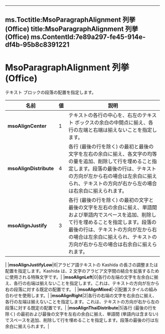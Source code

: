 

---
ms.Toctitle:MsoParagraphAlignment 列挙 (Office)
title:MsoParagraphAlignment 列挙 (Office)
ms.ContentId:7e89a297-fe45-914e-df4b-95b8c8391221
---
# MsoParagraphAlignment 列挙 (Office)




テキスト ブロックの段落の配置を指定します。

|**名前**|**値**|**説明**|
|---|---|---|
|**msoAlignCenter**|1|テキストの各行の中心を、右左のテキスト ボックスの余白の中間点に揃え、各行の左端と右端は揃えないことを指定します。|
|**msoAlignDistribute**|4|各行 (最後の行を除く) の最初と最後の文字を左右の余白に揃え、各文字の均等の量を追加、削除して行を埋めること指定します。段落の最後の行は、テキストの方向が左から右の場合は左余白に揃えられ、テキストの方向が右から左の場合は右余白に揃えられます。|
|**msoAlignJustify**|3|各行 (最後の行を除く) の最初の文字と最後の文字を左右の余白に揃え、単語間および単語内でスペースを追加、削除して行を埋めることを指定します。段落の最後の行は、テキストの方向が左から右の場合は左余白に揃えられ、テキストの方向が右から左の場合は右余白に揃えられます。
|
|**msoAlignJustifyLow**|6|アラビア語テキストの Kashida の長さの調整または配置を指定します。Kashida は、2 文字のアラビア文字間の結合を拡張するために使用される特殊文字です。|
|**msoAlignLeft**|0|各行の左端の文字を左余白に揃え、各行の右端は揃えないことを指定します。これは、テキストの方向が左から右の段落に対する既定の配置です。
|
|**msoAlignMixed**|-2|配置スタイルの組み合わせを使用します。|
|**msoAlignRight**|2|各行の右端の文字を右余白に揃え、各行の左端は揃えないことを指定します。これは、テキストの方向が右から左の段落に対する既定の配置です。|
|**msoAlignThaiDistribute**|5|各行 (最後の行を除く) の最初および最後の文字を左右の余白に揃え、単語間 (単語内は含まない) でスペースを追加、削除して行を埋めることを指定します。段落の最後の行は左余白に揃えられます。|




